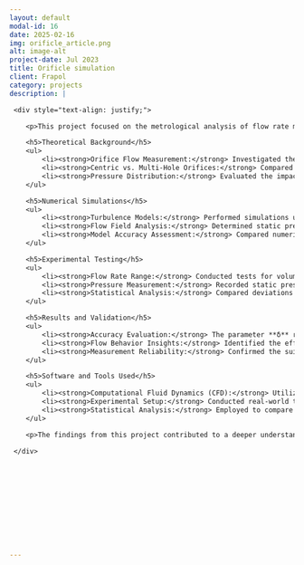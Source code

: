```yaml
---
layout: default
modal-id: 16
date: 2025-02-16
img: orificle_article.png
alt: image-alt
project-date: Jul 2023
title: Orificle simulation
client: Frapol
category: projects
description: |

 <div style="text-align: justify;">

    <p>This project focused on the metrological analysis of flow rate measurements using orifice plates, a widely utilized method in various industries such as power engineering, fuel industry, and environmental engineering. The study specifically examined a **4-hole orifice plate** with a module **m = 0.25**, installed in a pipeline with an internal diameter of **50 mm**. Both numerical simulations and experimental tests were conducted to assess measurement accuracy and flow characteristics.</p>

    <h5>Theoretical Background</h5>
    <ul>
        <li><strong>Orifice Flow Measurement:</strong> Investigated the principles and accuracy of orifice plates as flow measurement devices.</li>
        <li><strong>Centric vs. Multi-Hole Orifices:</strong> Compared conventional single-hole orifices with multi-hole designs, analyzing their advantages.</li>
        <li><strong>Pressure Distribution:</strong> Evaluated the impact of hole arrangement on pressure reception and measurement accuracy.</li>
    </ul>

    <h5>Numerical Simulations</h5>
    <ul>
        <li><strong>Turbulence Models:</strong> Performed simulations using **k-ε realizable** and **k-ω BSL** turbulence models.</li>
        <li><strong>Flow Field Analysis:</strong> Determined static pressure distribution and velocity fields within the pipeline.</li>
        <li><strong>Model Accuracy Assessment:</strong> Compared numerical results with experimental data to validate simulation reliability.</li>
    </ul>

    <h5>Experimental Testing</h5>
    <ul>
        <li><strong>Flow Rate Range:</strong> Conducted tests for volumetric flow rates **qv = 0.167 - 0.686 dm³/s**, corresponding to Reynolds numbers **Re = 4,200 - 19,000**.</li>
        <li><strong>Pressure Measurement:</strong> Recorded static pressure variations at different pipeline locations.</li>
        <li><strong>Statistical Analysis:</strong> Compared deviations **δ** between numerical and experimental results.</li>
    </ul>

    <h5>Results and Validation</h5>
    <ul>
        <li><strong>Accuracy Evaluation:</strong> The parameter **δ** remained below **1.82%** for the **k-ε realizable** model and **-1.54%** for the **k-ω BSL** model.</li>
        <li><strong>Flow Behavior Insights:</strong> Identified the effects of hole arrangement on pressure loss and turbulence intensity.</li>
        <li><strong>Measurement Reliability:</strong> Confirmed the suitability of multi-hole orifices for accurate flow rate measurements.</li>
    </ul>

    <h5>Software and Tools Used</h5>
    <ul>
        <li><strong>Computational Fluid Dynamics (CFD):</strong> Utilized for numerical simulation of flow behavior.</li>
        <li><strong>Experimental Setup:</strong> Conducted real-world testing with controlled flow conditions.</li>
        <li><strong>Statistical Analysis:</strong> Employed to compare experimental and numerical results for model validation.</li>
    </ul>

    <p>The findings from this project contributed to a deeper understanding of **multi-hole orifice flow measurements**, confirming their reliability in real-world applications. The combination of numerical and experimental analyses provided valuable insights into optimizing **pressure reception points** and improving **measurement accuracy**. This project highlights expertise in fluid mechanics, CFD modeling, and metrological assessment.</p>

 </div>







 




---
```

